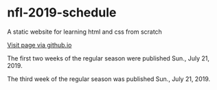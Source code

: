 # nfl-2019-schedule
A static website for learning html and css from scratch

<a href="https://matt-turner-2019.github.io/nfl-2019-schedule" target="_blank">Visit page via github.io</a>

The first two weeks of the regular season were published Sun., July 21, 2019.

The third week of the regular season was published Sun., July 21, 2019.
